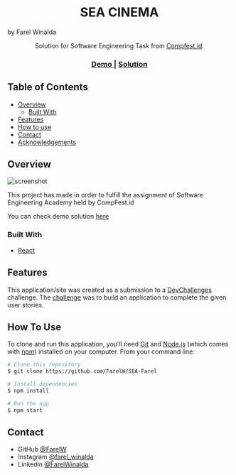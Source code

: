 <h1 align="center">SEA CINEMA</h1>
<p>by Farel Winalda</p>

<div align="center">
   Solution for Software Engineering Task from  <a href="http://devchallenges.io" target="_blank">Compfest.id</a>.
</div>

<div align="center">
  <h3>
    <a href="https://sea-farel.vercel.app/">
      Demo
    </a>
    <span> | </span>
    <a href="https://github.com/FarelW/SEA-Farel">
      Solution
    </a>
  </h3>
</div>

<!-- TABLE OF CONTENTS -->

## Table of Contents

- [Overview](#overview)
  - [Built With](#built-with)
- [Features](#features)
- [How to use](#how-to-use)
- [Contact](#contact)
- [Acknowledgements](#acknowledgements)

<!-- OVERVIEW -->

## Overview

![screenshot](https://github.com/FarelW/SEA-Farel/blob/6b5813be45661c7edea558fff4b2dca73b98d092/Sea-Documentation.png)

This project has made in order to fulfill the assignment of Software Engineering Academy
held by CompFest.id

You can check demo solution [here](https://sea-farel.vercel.app/)

### Built With

- [React](https://reactjs.org/)


## Features

This application/site was created as a submission to a [DevChallenges](https://devchallenges.io/challenges) challenge. The [challenge](https://devchallenges.io/challenges/mM1UIenRhK808W8qmLWv) was to build an application to complete the given user stories.

## How To Use


To clone and run this application, you'll need [Git](https://git-scm.com) and [Node.js](https://nodejs.org/en/download/) (which comes with [npm](http://npmjs.com)) installed on your computer. From your command line:

```bash
# Clone this repository
$ git clone https://github.com/FarelW/SEA-Farel

# Install dependencies
$ npm install

# Run the app
$ npm start
```

## Contact
- GitHub [@FarelW](https://github.com/FarelW)
- Instagram [@farel_winalda](https://www.instagram.com/farel_winalda/)
- Linkedin [@FarelWinalda](https://www.linkedin.com/in/farel-winalda-4172b4271/)
